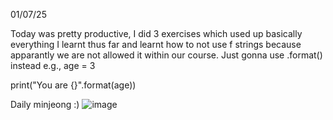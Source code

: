 01/07/25

Today was pretty productive, I did 3 exercises which used up basically everything I learnt thus far 
and learnt how to not use
f strings because apparantly we are not allowed it within our course. Just gonna use .format() 
instead e.g.,
age = 3

print("You are {}".format(age))

Daily minjeong :)
![image](https://github.com/user-attachments/assets/4f59a927-ff64-449e-8b75-f31cad7f7c25)

